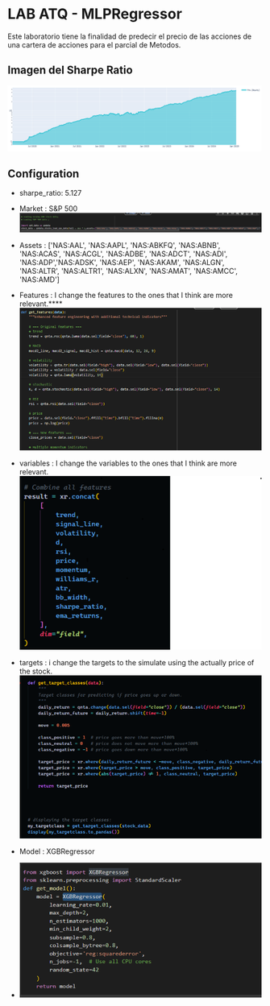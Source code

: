 # LAB ATQ - MLPRegressor

Este laboratorio tiene la finalidad de predecir el precio de las acciones de una cartera de acciones para el parcial de Metodos.

## Imagen del Sharpe Ratio

![alt text](image-1.png)

## Configuration

- sharpe_ratio: 5.127

- Market : S&P 500
  ![alt text](image-2.png)

- Assets : ['NAS:AAL', 'NAS:AAPL', 'NAS:ABKFQ', 'NAS:ABNB', 'NAS:ACAS', 'NAS:ACGL', 'NAS:ADBE', 'NAS:ADCT', 'NAS:ADI', 'NAS:ADP','NAS:ADSK', 'NAS:AEP', 'NAS:AKAM', 'NAS:ALGN', 'NAS:ALTR', 'NAS:ALTR1', 'NAS:ALXN', 'NAS:AMAT', 'NAS:AMCC', 'NAS:AMD']
  
- Features : I change the features to the ones that I think are more relevant.****
  ![alt text](image-3.png)
- variables : I change the variables to the ones that I think are more relevant.
  ![alt text](variables-image.png)


- targets : i change the targets to the simulate using the actually price of the stock.
  ![alt text](targets.png)

- Model : XGBRegressor
- 
  ![alt text](image-4.png)
